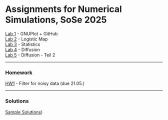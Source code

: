 # Assignments for Numerical Simulations, SoSe 2025

[Lab 1](https://classroom.github.com/a/NATdBzim) - GNUPlot + GitHub  
[Lab 2](https://classroom.github.com/a/HTnN1EZs) - Logistic Map  
[Lab 3](https://classroom.github.com/a/_Sw2KWcw) - Statistics  
[Lab 4](https://classroom.github.com/a/Y9MTiA3n) - Diffusion   
[Lab 5](https://classroom.github.com/a/xuB9eBNb) - Diffusion - Teil 2  


----

### Homework

[HW1](https://classroom.github.com/a/sh2y7t0g) - Filter for noisy data (due 21.05.)

---

### Solutions
[Sample Solutions](https://github.com/NumSim2025/sample_solutions))

